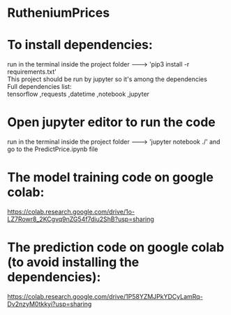 # RutheniumPrices
# To install dependencies:

run in the terminal inside the project folder ---> 'pip3 install -r requirements.txt'  
This project should be run by jupyter so it's among the dependencies  
Full dependencies list:  
tensorflow ,requests ,datetime ,notebook ,jupyter  

# Open jupyter editor to run the code
run in the terminal inside the project folder ---> 'jupyter notebook ./' and go to the PredictPrice.ipynb file

# The model training code on google colab:
https://colab.research.google.com/drive/1o-LZ7Rowr8_2KCgvq9nZG54f7diu2ShB?usp=sharing

# The prediction code on google colab (to avoid installing the dependencies):
https://colab.research.google.com/drive/1P58YZMJPkYDCyLamRq-Dv2nzyM0tkkyi?usp=sharing

